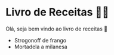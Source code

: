 # Livro de Receitas :man_cook:

Olá, seja bem vindo ao livro de receitas :wave:

- Strogonoff de frango  
- Mortadela a milanesa
